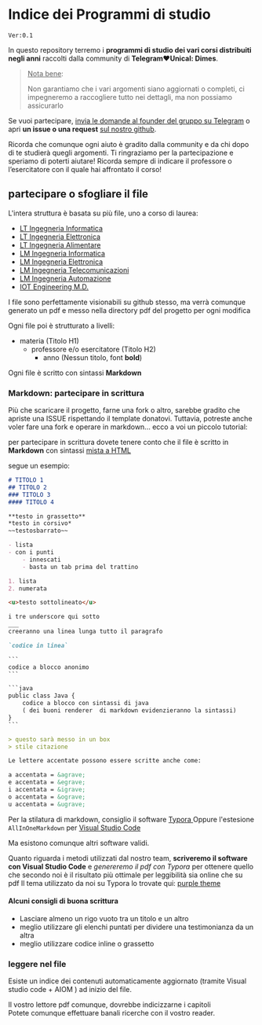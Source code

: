 # Indice dei Programmi di studio

`Ver:0.1`

In questo repository terremo i **programmi di studio dei vari corsi distribuiti negli anni** raccolti dalla community di **Telegram:heart:Unical: Dimes**.

>  <u>Nota bene</u>:
>
> Non garantiamo che i vari argomenti siano aggiornati o completi, ci impegneremo a raccogliere tutto nei dettagli, ma non possiamo assicurarlo


Se vuoi partecipare, <u>invia le domande al founder del gruppo su Telegram</u> o apri **un issue o una request** [sul nostro github](https://github.com/UnicalLoveTelegram/IndiceDeiProgrammi). 

Ricorda che comunque ogni aiuto è gradito dalla community e da chi dopo di te studierà quegli argomenti. Ti ringraziamo per la partecipazione e speriamo di poterti aiutare! 
Ricorda sempre di indicare il professore o l’esercitatore con il quale hai affrontato il corso!

## partecipare o sfogliare il file

L'intera struttura è basata su più file, uno a corso di laurea:

-   [LT Ingegneria Informatica](https://github.com/UnicalLoveTelegram/IndiceDeiProgrammi/blob/main/LT_Ingegneria%20Informatica_IndiceDeiProgrammi.md)
-   [LT Ingegneria Elettronica](https://github.com/UnicalLoveTelegram/IndiceDeiProgrammi/blob/main/LT_Ingegneria%20Elettronica_IndiceDeiProgrammi.md)
-   [LT Ingegneria Alimentare](https://github.com/UnicalLoveTelegram/IndiceDeiProgrammi/blob/main/LT_Ingegneria%20Alimentare_IndiceDeiProgrammi.md)
-   [LM Ingegneria Informatica](https://github.com/UnicalLoveTelegram/IndiceDeiProgrammi/blob/main/LM_Ingegneria%20Informatica_IndiceDeiProgrammi.md)
-   [LM Ingegneria Elettronica](https://github.com/UnicalLoveTelegram/IndiceDeiProgrammi/blob/main/LM_Ingegneria%20Elettronica_IndiceDeiProgrammi.md)
-   [LM Ingegneria Telecomunicazioni](https://github.com/UnicalLoveTelegram/IndiceDeiProgrammi/blob/main/LM_Ingegneria%20Telecomunicazione_IndiceDeiProgrammi.md)
-   [LM Ingegneria Automazione](https://github.com/UnicalLoveTelegram/IndiceDeiProgrammi/blob/main/LM_Ingegneria%20Automazione_IndiceDeiProgrammi.md)
-   [IOT Engineering M.D.](https://github.com/UnicalLoveTelegram/IndiceDeiProgrammi/blob/main/LM_Ingegneria%20IOT_IndiceDeiProgrammi.md)

I file sono perfettamente visionabili su github stesso, ma verrà comunque generato un pdf e messo nella directory pdf del progetto per ogni modifica

Ogni file poi è strutturato a livelli:

-   materia (Titolo H1)
    -   professore e/o esercitatore (Titolo H2)
        -   anno (Nessun titolo, font **bold**)

Ogni file è scritto con sintassi **Markdown**

### Markdown: partecipare in scrittura

Più che scaricare il progetto, farne una fork o altro, sarebbe gradito che apriste una ISSUE rispettando il template donatovi.
Tuttavia, potreste anche voler fare una fork e operare in markdown... ecco a voi un piccolo tutorial:

per partecipare in scrittura dovete tenere conto che il file è scritto in **Markdown** con sintassi <u>mista a HTML</u>

segue un esempio:

```markdown
# TITOLO 1
## TITOLO 2
### TITOLO 3 
#### TITOLO 4

**testo in grassetto**
*testo in corsivo*
~~testosbarrato~~

- lista
- con i punti
	- innescati
	- basta un tab prima del trattino

1. lista
2. numerata

<u>testo sottolineato</u>

i tre underscore qui sotto
___
creeranno una linea lunga tutto il paragrafo

`codice in linea`

​```
codice a blocco anonimo
​```

​```java
public class Java { 
	codice a blocco con sintassi di java 
	( dei buoni renderer  di markdown evidenzieranno la sintassi)
}
​```

> questo sarà messo in un box
> stile citazione

Le lettere accentate possono essere scritte anche come: 

a accentata = &agrave;
e accentata = &egrave;
i accentata = &igrave;
o accentata = &ograve;
u accentata = &ugrave;

```

Per la stilatura di markdown, consiglio il software [Typora
](https://typora.io) Oppure l'estesione `AllInOneMarkdown` per [Visual Studio Code](https://code.visualstudio.com/)

Ma esistono comunque altri software validi.  

Quanto riguarda i metodi utilizzati dal nostro team, **scriveremo il software con Visual Studio Code** e _genereremo il pdf con Typora_ per ottenere quello che secondo noi è il risultato più ottimale per leggibilità sia online che su pdf
Il tema utilizzato da noi su Typora lo trovate qui: [purple theme](https://github.com/UnicalLoveTelegram/typora-purple-theme/blob/master/purple.css)

#### Alcuni consigli di buona scrittura

-   Lasciare almeno un rigo vuoto tra un titolo e un altro
-   meglio utilizzare gli elenchi puntati per dividere una testimonianza da un altra
-   meglio utilizzare codice inline o grassetto

### leggere nel file

Esiste un indice dei contenuti automaticamente aggiornato (tramite Visual studio code + AIOM ) ad inizio del file.  

Il vostro lettore pdf comunque, dovrebbe indicizzarne i capitoli  
Potete comunque effettuare banali ricerche con il vostro reader.
